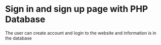 # Sign in and sign up page with PHP Database
The user can create account and login to the website and information is in the database
